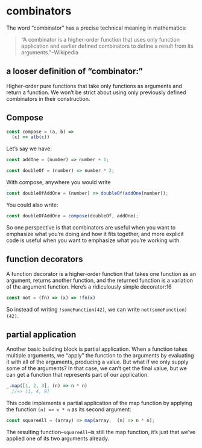 # combinators
The word “combinator” has a precise technical meaning in mathematics:

> “A combinator is a higher-order function that uses only function application and earlier defined combinators to define a result from its arguments.”–Wikipedia

## a looser definition of “combinator:”
Higher-order pure functions that take only functions as arguments and return a function. We won’t be strict about using only previously defined combinators in their construction.

## Compose

```javascript
const compose = (a, b) =>
  (c) => a(b(c))
```
Let’s say we have:
```javascript
const addOne = (number) => number + 1;

const doubleOf = (number) => number * 2;
```
With compose, anywhere you would write
```javascript
const doubleOfAddOne = (number) => doubleOf(addOne(number));
```
You could also write:
```javascript
const doubleOfAddOne = compose(doubleOf, addOne);
```

So one perspective is that combinators are useful when you want to emphasize what you’re doing and how it fits together, and more explicit code is useful when you want to emphasize what you’re working with.

## function decorators
A function decorator is a higher-order function that takes one function as an argument, returns another function, and the returned function is a variation of the argument function. Here’s a ridiculously simple decorator:16
```javascript
const not = (fn) => (x) => !fn(x)
```
So instead of writing `!someFunction(42)`, we can write `not(someFunction)(42)`.

## partial application
Another basic building block is partial application. When a function takes multiple arguments, we “apply” the function to the arguments by evaluating it with all of the arguments, producing a value. But what if we only supply some of the arguments? In that case, we can’t get the final value, but we can get a function that represents part of our application.
```javascript
_.map([1, 2, 3], (n) => n * n)
  //=> [1, 4, 9]
```
This code implements a partial application of the map function by applying the function `(n) => n * n` as its second argument:
```javascript
const squareAll = (array) => map(array,  (n) => n * n);
```
The resulting function–`squareAll`–is still the map function, it’s just that we’ve applied one of its two arguments already.
